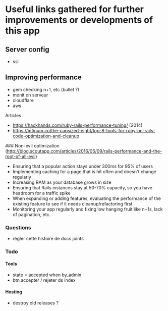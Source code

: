 # Useful links gathered for further improvements or developments of this app

## Server config
- ssl 

## Improving performance
- gem checking n+1, etc (bullet ?)
- monit on serveur
- cloudflare
- aws

Articles : 

- https://hackhands.com/ruby-rails-performance-tuning/ (2014)
- https://infinum.co/the-capsized-eight/top-8-tools-for-ruby-on-rails-code-optimization-and-cleanup



### Non-evil optimization (http://blog.scoutapp.com/articles/2016/05/09/rails-performance-and-the-root-of-all-evil)
- Ensuring that a popular action stays under 300ms for 95% of users
- Implementing caching for a page that is hit often and doesn't change regularly
- Increasing RAM as your database grows in size
- Ensuring that Rails instances stay at 50-70% capacity, so you have headroom for a traffic spike
- When expanding or adding features, evaluating the performance of the existing feature to see if it needs cleanup/refactoring first
- Monitoring your app regularly and fixing low hanging fruit like n+1s, lack of pagination, etc.


### Questions

- régler cette histoire de docs joints


### Todo 

#### Tools

- state = accepted when by_admin
- btn accepter / rejeter ds index

#### Hosting

- destroy old releases ?